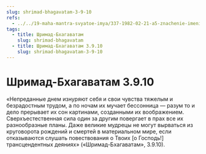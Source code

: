 ```yaml
---
slug: shrimad-bhagavatam-3-9-10
refs:
  - ../../19-maha-mantra-svyatoe-imya/337-1982-02-21-a5-znachenie-imeni-rama-v-maha-mantre.md
tags:
  - title: Шримад-Бхагаватам
    slug: shrimad-bhagavatam
  - title: Шримад-Бхагаватам 3.9.10
    slug: shrimad-bhagavatam-3-9-10
---
```


# Шримад-Бхагаватам 3.9.10

«Непреданные днем изнуряют себя и свои чувства тяжелым и безрадостным трудом, а по ночам их мучает бессонница — разум то и дело прерывает их сон картинами, созданными их воображением. Сверхъестественная сила один за другим повергает в прах все их разнообразные планы. Даже великие мудрецы не могут вырваться из круговорота рождений и смертей в материальном мире, если отказываются слушать повествования о Твоих [о Господь!] трансцендентных деяниях» («Шримад-Бхагаватам», 3.9.10).
